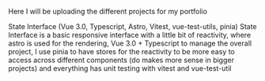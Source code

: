 Here I will be uploading the different projects for my portfolio


State Interface (Vue 3.0, Typescript, Astro, Vitest, vue-test-utils, pinia)
State Interface is a basic responsive interface with a little bit of reactivity, where
astro is used for the rendering, Vue 3.0 + Typescript to manage the overall project, 
I use pinia to have stores for the reactivity to be more easy to access across different components (do makes more sense in bigger projects)
and everything has unit testing with vitest and vue-test-util